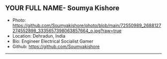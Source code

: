 ## YOUR FULL NAME- Soumya Kishore  
- Photo: https://github.com/Soumyakishore/photo/blob/main/72550989_2688127274552898_3335657398063857664_o.jpg?raw=true
- Location: Dehradun, India 
- Bio: Engineer Electrical Socialist Gamer 
- Github: https://github.com/Soumyakishore
***
